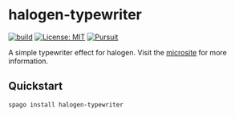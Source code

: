 # halogen-typewriter

[![build](https://github.com/qwbarch/optics-operators/actions/workflows/build.yml/badge.svg)](https://github.com/qwbarch/optics-operators/actions/workflows/build.yml)
[![License: MIT](https://img.shields.io/badge/License-MIT-green.svg)](https://opensource.org/licenses/MIT)
[![Pursuit](http://img.shields.io/github/release/qwbarch/halogen-typewriter.svg)](https://pursuit.purescript.org/packages/purescript-halogen-typewriter)

A simple typewriter effect for halogen. Visit the [microsite](https://qwbarch.github.io/halogen-typewriter/) for more information.

## Quickstart

```
spago install halogen-typewriter
```
